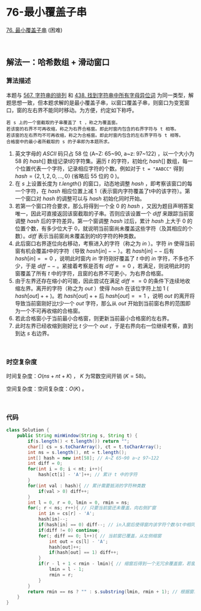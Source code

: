 # 76-最小覆盖子串

[76. 最小覆盖子串](https://leetcode-cn.com/problems/minimum-window-substring/) (困难)

<br />

## 解法一：哈希数组 + 滑动窗口

### 算法描述

本题与 [567. 字符串的排列](https://leetcode-cn.com/problems/permutation-in-string/) 和 [438. 找到字符串中所有字母异位词](https://leetcode-cn.com/problems/find-all-anagrams-in-a-string/) 为同一类型，解题思想一致，但本题求解的是最小覆盖子串，以窗口覆盖子串，则窗口为变宽窗口，窗的左右界不能同时移动。为方便，约定如下称呼。

```
若 s 上的一个窗截取的子串覆盖了 t ，称之为覆盖窗。
若该窗的右界不可再收缩，称之为右界合格窗。即此时窗内包含的右界字符与 t 相等。
若该窗的左右界均不可再收缩，称之为合格窗。即此时窗内包含的左右界字符与 t 相等。
合格窗中的最小者所截取的 s 的子串即为本题所求。
```

1. 英文字母的 $ASCII$ 码只占 58 位 (A~Z: 65~90, a~z: 97~122) ，以一个大小为 58 的 $hash[]$ 数组记录t的字符集。遍历 $t$ 的字符，初始化 $hash[]$ 数组，每一个位置代表一个字符，记录相应字符的个数。例如对于 `t = "AABCC"` 得到 $hash = \{2, 1, 2, 0, ... ,0\}$ (省略后 55 位的 0 )。
2. 在 $s$ 上设置长度为 $t.length()$ 的窗口，动态地调整 $hash$ ，即考察该窗口的每一个字符，在 $hash$ 相应位置上减 1（表示窗内字符覆盖了t中的该字符）。第一个窗口对 $hash$ 的调整可以与 $hash$ 初始化同时开始。
3. 若第一个窗口符合要求，那么将得到一个全 0 的 $hash$ ，又因为题目声明答案唯一，因此可直接返回该窗截取的子串。否则应该设置一个 $diff$ 来跟踪当前窗调整 $hash$ 后的字符差异。第一个窗调整 $hash$ 过后，累计 $hash$ 上大于 0 的位置个数，有多少位大于 0，就说明当前窗尚未覆盖这些字符（及其相应的个数）。$diff$ 表示当前窗尚未覆盖到的t的字符的种类数。
4. 此后窗口右界逐位向右移动，考察进入的字符（称之为 $in$ ）。字符 $in$ 使得当前窗有机会覆盖$t$中的字符（导致 $hash[in]--$ ）。若 $hash[in]--$  后有 $hash[in] == 0$ ，说明此时窗内 $in$ 字符刚好覆盖了 $t$ 中的 $in$ 字符，不多也不少，于是 $diff--$ 。紧接着考察是否有 $diff == 0$ ，若满足，则说明此时的窗覆盖了所有 $t$ 中的字符，且窗的右界不可更小，为右界合格窗。
5. 由于左界还存在缩小的可能，因此尝试在满足 $diff == 0$ 的条件下连续地收缩左界。离开的字符（称之为 $out$ ）使得 $hash$ 在该位字符上加 1 ( $hash[out]++$ )。若 $hash[out]++$  后 $hash[out] == 1$ ，说明 $out$ 的离开将导致当前窗刚好比t少一个 $out$ 字符，那么从 $out$ 开始到当前窗右界的范围即为一个不可再收缩的合格窗。
6. 若此合格窗小于当前最小合格窗，则更新当前最小合格窗的左右界。
7. 此时左界已经收缩到刚好比 $t$ 少一个 $out$ ，于是右界向右一位继续考察，直到到达 $s$ 右边界。

<br />

### 时空复杂度

时间复杂度：$O(ns + nt + K)$ ， $K$ 为常数空间开销 $(K = 58)$。

空间复杂度：空间复杂度：$O(K)$ 。

<br />

### 代码

```java
class Solution {
    public String minWindow(String s, String t) {
        if(s.length() < t.length()) return "";
        char[] cs = s.toCharArray(), ct = t.toCharArray();
        int ns = s.length(), nt = t.length();
        int[] hash = new int[58]; // A~Z 65~90 a~z 97~122
        int diff = 0;
        for(int i = 0; i < nt; i++){
            hash[ct[i] - 'A']++; // 累计 t 中的字符
        }
        for(int val : hash){ // 累计需要抵消的字符种类数
            if(val > 0) diff++;
        }
        int l = 0, r = 0, lmin = 0, rmin = ns;
        for(; r < ns; r++){ // 只要当前窗还未覆盖，向右侧扩窗
            int in = cs[r] - 'A';
            hash[in]--;
            if(hash[in] == 0) diff--; // in入窗后使得窗内该字符个数与t中相同
            if(diff != 0) continue;
            for(; diff == 0; l++){ // 当前窗已覆盖，从左侧缩窗
                int out = cs[l] - 'A';
                hash[out]++;
                if(hash[out] == 1) diff++;
            }
            if(r - l + 1 < rmin - lmin){ // 缩窗后得到一个无冗余覆盖窗，若窗宽更小，更新窗界
                lmin = l - 1;
                rmin = r;
            }
        }
        return rmin == ns ? "" : s.substring(lmin, rmin + 1); // 根据窗界是否有过更新来返回
    }
}
```

<br />
